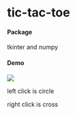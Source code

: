 # tic-tac-toe
#### Package
 tkinter and numpy
#### Demo
![](https://i.imgur.com/PJXZjQl.png)

left click is circle

right click is cross


